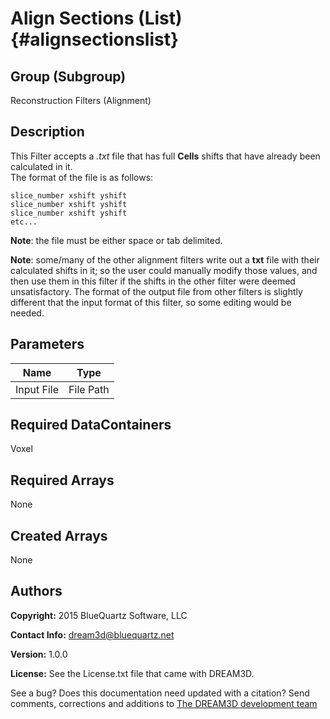 Align Sections (List) {#alignsectionslist}
======

## Group (Subgroup) ##
Reconstruction Filters (Alignment)

## Description ##
This Filter accepts a _.txt_ file that has full **Cells** shifts that have already been calculated in it.  
The format of the file is as follows: 

    slice_number xshift yshift
    slice_number xshift yshift 
    slice_number xshift yshift
    etc...
**Note**: the file must be either space or tab delimited.

**Note**: some/many of the other alignment filters write out a **txt** file with their calculated shifts in it; so
the user could manually modify those values, and then use them in this filter if the shifts in the other filter were deemed unsatisfactory.  The format of the output file from other filters is slightly different that the input format of this filter, so some editing would be needed.

## Parameters ##

| Name | Type |
|------|------|
| Input File | File Path |

## Required DataContainers ##
Voxel

## Required Arrays ##
None

## Created Arrays ##
None

## Authors ##

**Copyright:** 2015 BlueQuartz Software, LLC

**Contact Info:** dream3d@bluequartz.net

**Version:** 1.0.0

**License:**  See the License.txt file that came with DREAM3D.




See a bug? Does this documentation need updated with a citation? Send comments, corrections and additions to [The DREAM3D development team](mailto:dream3d@bluequartz.net?subject=Documentation%20Correction)

